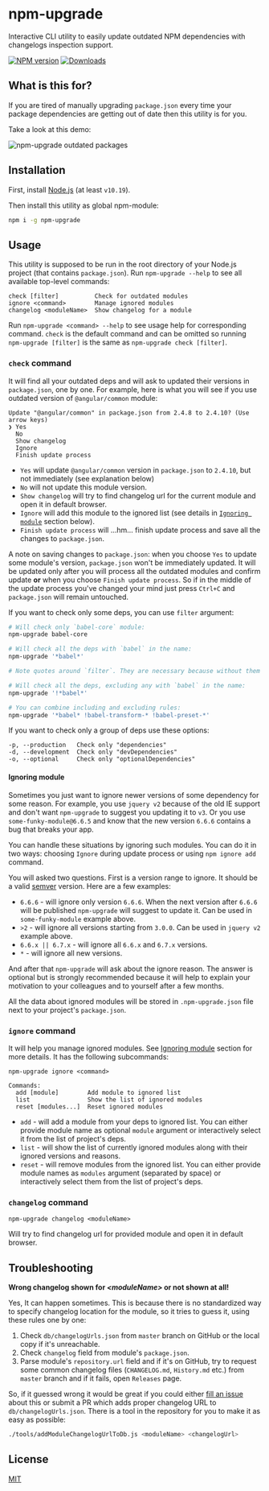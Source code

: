 # npm-upgrade
Interactive CLI utility to easily update outdated NPM dependencies with changelogs inspection support.

[![NPM version][npm-image]][npm-url] [![Downloads][downloads-image]][npm-url]

## What is this for?
If you are tired of manually upgrading `package.json` every time your package dependencies are getting out of date then this utility is for you.

Take a look at this demo:

![npm-upgrade outdated packages](https://cloud.githubusercontent.com/assets/302213/11168821/08311b90-8bb2-11e5-9a71-5da73682ed44.gif)

## Installation
First, install [Node.js](https://nodejs.org) (at least `v10.19`).

Then install this utility as global npm-module:
```sh
npm i -g npm-upgrade
```

## Usage
This utility is supposed to be run in the root directory of your Node.js project (that contains `package.json`).
Run `npm-upgrade --help` to see all available top-level commands:
```
check [filter]          Check for outdated modules
ignore <command>        Manage ignored modules
changelog <moduleName>  Show changelog for a module
```
Run `npm-upgrade <command> --help` to see usage help for corresponding command.
`check` is the default command and can be omitted so running `npm-upgrade [filter]` is the same as `npm-upgrade check [filter]`.

### `check` command
It will find all your outdated deps and will ask to updated their versions in `package.json`, one by one.
For example, here is what you will see if you use outdated version of `@angular/common` module:
```
Update "@angular/common" in package.json from 2.4.8 to 2.4.10? (Use arrow keys)
❯ Yes
  No
  Show changelog
  Ignore
  Finish update process
```
* `Yes` will update `@angular/common` version in `package.json` to `2.4.10`, but not immediately (see explanation below)
* `No` will not update this module version.
* `Show changelog` will try to find changelog url for the current module and open it in default browser.
* `Ignore` will add this module to the ignored list (see details in [`Ignoring module`](#ignoring-module) section below).
* `Finish update process` will ...hm... finish update process and save all the changes to `package.json`.

A note on saving changes to `package.json`: when you choose `Yes` to update some module's version, `package.json` won't be immediately updated. It will be updated only after you will process all the outdated modules and confirm update **or** when you choose `Finish update process`. So if in the middle of the update process you've changed your mind just press `Ctrl+C` and `package.json` will remain untouched.

If you want to check only some deps, you can use `filter` argument:
```sh
# Will check only `babel-core` module:
npm-upgrade babel-core

# Will check all the deps with `babel` in the name:
npm-upgrade '*babel*'

# Note quotes around `filter`. They are necessary because without them bash may interpret `*` as wildcard character.

# Will check all the deps, excluding any with `babel` in the name:
npm-upgrade '!*babel*'

# You can combine including and excluding rules:
npm-upgrade '*babel* !babel-transform-* !babel-preset-*'
```

If you want to check only a group of deps use these options:
```
-p, --production   Check only "dependencies"
-d, --development  Check only "devDependencies"
-o, --optional     Check only "optionalDependencies"
```

#### Ignoring module
Sometimes you just want to ignore newer versions of some dependency for some reason. For example, you use `jquery v2` because of the old IE support and don't want `npm-upgrade` to suggest you updating it to `v3`. Or you use `some-funky-module@6.6.5` and know that the new version `6.6.6` contains a bug that breaks your app.

You can handle these situations by ignoring such modules. You can do it in two ways: choosing `Ignore` during update process or using `npm ignore add` command.

You will asked two questions. First is a version range to ignore. It should be a valid [semver](http://semver.org/) version. Here are a few examples:
* `6.6.6` - will ignore only version `6.6.6`. When the next version after `6.6.6` will be published `npm-upgrade` will suggest to update it. Can be used in `some-funky-module` example above.
* `>2` - will ignore all versions starting from `3.0.0`. Can be used in `jquery v2` example above.
* `6.6.x || 6.7.x` - will ignore all `6.6.x` and `6.7.x` versions.
* `*` - will ignore all new versions.

And after that `npm-upgrade` will ask about the ignore reason. The answer is optional but is strongly recommended because it will help to explain your motivation to your сolleagues and to yourself after a few months.

All the data about ignored modules will be stored in `.npm-upgrade.json` file next to your project's `package.json`.

### `ignore` command
It will help you manage ignored modules. See [Ignoring module](#ignoring-module) section for more details.
It has the following subcommands:
```
npm-upgrade ignore <command>

Commands:
  add [module]        Add module to ignored list
  list                Show the list of ignored modules
  reset [modules...]  Reset ignored modules
```
* `add` - will add a module from your deps to ignored list. You can either provide module name as optional `module` argument or interactively select it from the list of project's deps.
* `list` - will show the list of currently ignored modules along with their ignored versions and reasons.
* `reset` - will remove modules from the ignored list. You can either provide module names as `modules` argument (separated by space) or interactively select them from the list of project's deps.

### `changelog` command
```
npm-upgrade changelog <moduleName>
```
Will try to find changelog url for provided module and open it in default browser.

## Troubleshooting
**Wrong changelog shown for _\<moduleName\>_ or not shown at all!**

Yes, It can happen sometimes. This is because there is no standardized way to specify changelog location for the module, so it tries to guess it, using these rules one by one:

1. Check `db/changelogUrls.json` from `master` branch on GitHub or the local copy if it's unreachable.
2. Check `changelog` field from module's `package.json`.
3. Parse module's `repository.url` field and if it's on GitHub, try to request some common changelog files (`CHANGELOG.md`, `History.md` etc.) from `master` branch and if it fails, open `Releases` page.

So, if it guessed wrong it would be great if you could either [fill an issue](../../issues/new) about this or submit a PR which adds proper changelog URL to `db/changelogUrls.json`. There is a tool in the repository for you to make it as easy as possible:
```sh
./tools/addModuleChangelogUrlToDb.js <moduleName> <changelogUrl>
```

## License

[MIT](LICENSE)

[downloads-image]: https://img.shields.io/npm/dt/npm-upgrade.svg
[npm-url]: https://www.npmjs.com/package/npm-upgrade
[npm-image]: https://img.shields.io/npm/v/npm-upgrade.svg
